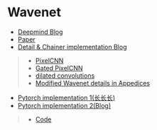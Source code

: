 # Wavenet
* [Deepmind Blog](https://deepmind.com/blog/article/wavenet-generative-model-raw-audio)
* [Paper](./1609.03499.pdf)
* [Detail & Chainer implementation Blog](http://sergeiturukin.com/2017/03/02/wavenet.html)
>* [PixelCNN](http://sergeiturukin.com/2017/02/22/pixelcnn.html)
>* [Gated PixelCNN](http://sergeiturukin.com/2017/02/24/gated-pixelcnn.html)
>* [dilated convolutions](./1511.07122.pdf)
>* [Modified Wavenet details in Appedices](./1702.07825.pdf)
* [Pytorch implementation 1(长长长)](https://github.com/vincentherrmann/pytorch-wavenet)
* [Pytorch implementation 2(Blog)](https://www.pytorchtutorial.com/pytorch-wavenet/)
>* [Code](https://github.com/odie2630463/WaveNet)